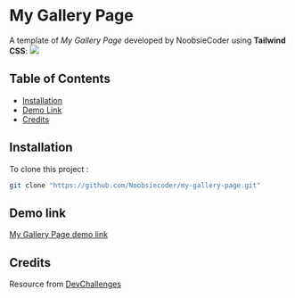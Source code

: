 # My Gallery Page

A template of *My Gallery Page* developed by NoobsieCoder using **Tailwind CSS**:
![](https://firebasestorage.googleapis.com/v0/b/devchallenges-1234.appspot.com/o/challengesDesigns%2FGalleryThumbnail.png?alt=media&token=92894792-41d1-4d99-8cbb-e828322c87fd) 

## Table of Contents

- [Installation](#installation)
- [Demo Link](#demo-link)
- [Credits](#Credits)

## Installation

To clone this project :

```bash
git clone "https://github.com/Noobsiecoder/my-gallery-page.git"
```

## Demo link
[My Gallery Page demo link](https://noobsiecoder.github.io/my-gallery-page/)

## Credits
Resource from [DevChallenges](https://devchallenges.io/)

